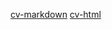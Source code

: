 [cv-markdown](https://nikolasslim.github.io/rsschool-cv/cv)
[cv-html](https://nikolasslim.github.io/rsschool-cv/)
